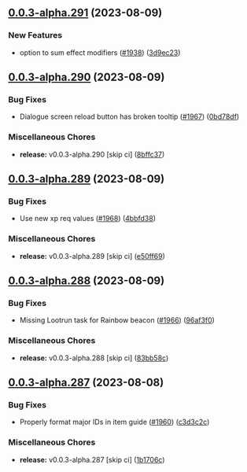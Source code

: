 ## [0.0.3-alpha.291](https://github.com/Wynntils/Artemis/compare/v0.0.3-alpha.290...v0.0.3-alpha.291) (2023-08-09)


### New Features

* option to sum effect modifiers ([#1938](https://github.com/Wynntils/Artemis/issues/1938)) ([3d9ec23](https://github.com/Wynntils/Artemis/commit/3d9ec231db5b467d833129bdefee2b2758c58dd0))

## [0.0.3-alpha.290](https://github.com/Wynntils/Artemis/compare/v0.0.3-alpha.289...v0.0.3-alpha.290) (2023-08-09)


### Bug Fixes

* Dialogue screen reload button has broken tooltip ([#1967](https://github.com/Wynntils/Artemis/issues/1967)) ([0bd78df](https://github.com/Wynntils/Artemis/commit/0bd78df8240e763ae13404ff3b755538bf594a6c))


### Miscellaneous Chores

* **release:** v0.0.3-alpha.290 [skip ci] ([8bffc37](https://github.com/Wynntils/Artemis/commit/8bffc37e65e03c29b22029787f1b7092117b42fa))

## [0.0.3-alpha.289](https://github.com/Wynntils/Artemis/compare/v0.0.3-alpha.288...v0.0.3-alpha.289) (2023-08-09)


### Bug Fixes

* Use new xp req values ([#1968](https://github.com/Wynntils/Artemis/issues/1968)) ([4bbfd38](https://github.com/Wynntils/Artemis/commit/4bbfd38437d4a623032c7a754b956833c69f7965))


### Miscellaneous Chores

* **release:** v0.0.3-alpha.289 [skip ci] ([e50ff69](https://github.com/Wynntils/Artemis/commit/e50ff6934c68485a0050dd40bbcb8c26115babf4))

## [0.0.3-alpha.288](https://github.com/Wynntils/Artemis/compare/v0.0.3-alpha.287...v0.0.3-alpha.288) (2023-08-09)


### Bug Fixes

* Missing Lootrun task for Rainbow beacon ([#1966](https://github.com/Wynntils/Artemis/issues/1966)) ([96af3f0](https://github.com/Wynntils/Artemis/commit/96af3f07195cd6e84c76edfe3e34a98850904b7f))


### Miscellaneous Chores

* **release:** v0.0.3-alpha.288 [skip ci] ([83bb58c](https://github.com/Wynntils/Artemis/commit/83bb58c76451bb86f072c3943775d6cf5a6434f9))

## [0.0.3-alpha.287](https://github.com/Wynntils/Artemis/compare/v0.0.3-alpha.286...v0.0.3-alpha.287) (2023-08-08)


### Bug Fixes

* Properly format major IDs in item guide ([#1960](https://github.com/Wynntils/Artemis/issues/1960)) ([c3d3c2c](https://github.com/Wynntils/Artemis/commit/c3d3c2c903cd7090509ac0841ce49fb38a307a91))


### Miscellaneous Chores

* **release:** v0.0.3-alpha.287 [skip ci] ([1b1706c](https://github.com/Wynntils/Artemis/commit/1b1706c14e19e826872170e1bd722c9378b86935))

